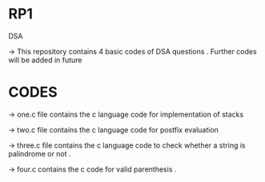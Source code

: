 # RP1

DSA

-> This repository contains 4 basic codes of DSA questions . Further codes will be added in future 

# CODES 

-> one.c file contains the c language code for implementation of stacks 

-> two.c file contains the c language code for postfix evaluation 

-> three.c file contains the c language code to check whether a string is palindrome or not . 

-> four.c contains the c code for valid parenthesis .